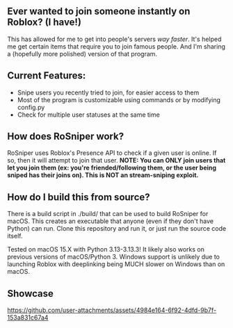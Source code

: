 ## Ever wanted to join someone instantly on Roblox? (I have!)
This has allowed for me to get into people's servers *way faster*. It's helped me get certain items that require you to join famous people. And I'm sharing a (hopefully more polished) version of that program.

## Current Features:
- Snipe users you recently tried to join, for easier access to them
- Most of the program is customizable using commands or by modifying config.py
- Check for multiple user statuses at the same time

## How does RoSniper work?
RoSniper uses Roblox's Presence API to check if a given user is online. If so, then it will attempt to join that user. **NOTE: You can ONLY join users that let you join them (ex: you're friended/following them, or the user being sniped has their joins on). This is NOT an stream-sniping exploit.**

## How do I build this from source?
There is a build script in ./build/ that can be used to build RoSniper for macOS.
This creates an executable that anyone (even if they don't have Python) can run.
Clone this repository and run it, or just run the source code itself.

Tested on macOS 15.X with Python 3.13-3.13.3! It likely also works on previous versions of macOS/Python 3.
Windows support is unlikely due to launching Roblox with deeplinking being MUCH slower on Windows than on macOS.

## Showcase
https://github.com/user-attachments/assets/4984e164-6f92-4dfd-9b7f-153a831c67a4

